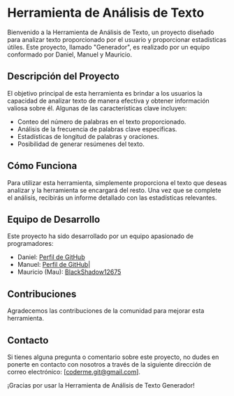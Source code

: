 # Herramienta de Análisis de Texto

Bienvenido a la Herramienta de Análisis de Texto, un proyecto diseñado para analizar texto proporcionado por el usuario y proporcionar estadísticas útiles. Este proyecto, llamado "Generador", es realizado por un equipo conformado por Daniel, Manuel y Mauricio.

## Descripción del Proyecto

El objetivo principal de esta herramienta es brindar a los usuarios la capacidad de analizar texto de manera efectiva y obtener información valiosa sobre él. Algunas de las características clave incluyen:

- Conteo del número de palabras en el texto proporcionado.
- Análisis de la frecuencia de palabras clave específicas.
- Estadísticas de longitud de palabras y oraciones.
- Posibilidad de generar resúmenes del texto.

## Cómo Funciona

Para utilizar esta herramienta, simplemente proporciona el texto que deseas analizar y la herramienta se encargará del resto. Una vez que se complete el análisis, recibirás un informe detallado con las estadísticas relevantes.

## Equipo de Desarrollo

Este proyecto ha sido desarrollado por un equipo apasionado de programadores:

- Daniel: [Perfil de GitHub](URL_de_GitHub_Enrique)
- Manuel: [Perfil de GitHub](URL_de_GitHub_Manuel)|
- Mauricio (Mau): [BlackShadow12675]([URL_de_GitHub_Mauricio](https://github.com/BlackShadow12675))

## Contribuciones

Agradecemos las contribuciones de la comunidad para mejorar esta herramienta.

## Contacto

Si tienes alguna pregunta o comentario sobre este proyecto, no dudes en ponerte en contacto con nosotros a través de la siguiente dirección de correo electrónico: [coderme.git@gmail.com].

¡Gracias por usar la Herramienta de Análisis de Texto Generador!
